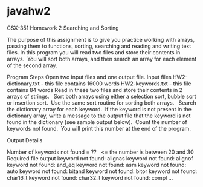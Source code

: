 # javahw2
CSX-351 Homework 2 
Searching and Sorting

The purpose of this assignment is to give you practice working with arrays, passing them to functions, sorting, searching and reading and writing text files.
In this program you will read two files and store their contents in arrays.  You will sort both arrays, and then search an array for each element of the second array.

Program Steps
Open two input files and one output file.
Input files
HW2-dictionary.txt - this file contains 16000 words
HW2-keywords.txt - this file contains 84 words
Read in these two files and store their contents in 2 arrays of strings.  
Sort both arrays using either a selection sort, bubble sort or insertion sort.  Use the same sort routine for sorting both arrays.  
Search the dictionary array for each keyword.  If the keyword is not present in the dictionary array, write a message to the output file that the keyword is not found in the dictionary (see sample output below).  Count the number of keywords not found.  You will print this number at the end of the program.

Output Details

Number of keywords not found = ??   <= the number is between 20 and 30
Required file output
keyword not found: alignas
keyword not found: alignof
keyword not found: and_eq
keyword not found: asm
keyword not found: auto
keyword not found: bitand
keyword not found: bitor
keyword not found: char16_t
keyword not found: char32_t
keyword not found: compl
...
